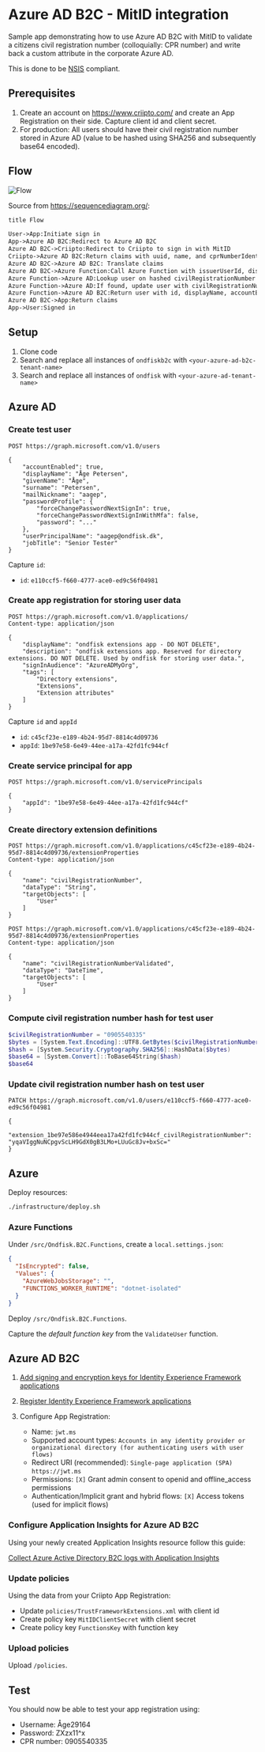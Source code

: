 # Azure AD B2C - MitID integration

Sample app demonstrating how to use Azure AD B2C with MitID to validate a citizens civil registration number (colloquially: CPR number) and write back a custom attribute in the corporate Azure AD.

This is done to be [NSIS](https://digst.dk/it-loesninger/standarder/nsis/) compliant.

## Prerequisites

1. Create an account on <https://www.criipto.com/> and create an App Registration on their side. Capture client id and client secret.
1. For production: All users should have their civil registration number stored in Azure AD (value to be hashed using SHA256 and subsequently base64 encoded).

## Flow

![Flow](sequence-diagram.svg)

Source from <https://sequencediagram.org/>:

```txt
title Flow

User->App:Initiate sign in
App->Azure AD B2C:Redirect to Azure AD B2C
Azure AD B2C->Criipto:Redirect to Criipto to sign in with MitID
Criipto->Azure AD B2C:Return claims with uuid, name, and cprNumberIdentifier
Azure AD B2C->Azure AD B2C: Translate claims
Azure AD B2C->Azure Function:Call Azure Function with issuerUserId, displayName, and civilRegistrationNumber
Azure Function->Azure AD:Lookup user on hashed civilRegistrationNumber
Azure Function->Azure AD:If found, update user with civilRegistrationNumberValidated (UTC Now)
Azure Function->Azure AD B2C:Return user with id, displayName, accountEnabled, and civilRegistrationNumberValidated
Azure AD B2C->App:Return claims
App->User:Signed in
```

## Setup

1. Clone code
1. Search and replace all instances of `ondfiskb2c` with `<your-azure-ad-b2c-tenant-name>`
1. Search and replace all instances of `ondfisk` with `<your-azure-ad-tenant-name>`

## Azure AD

### Create test user

```http
POST https://graph.microsoft.com/v1.0/users

{
    "accountEnabled": true,
    "displayName": "Åge Petersen",
    "givenName": "Åge",
    "surname": "Petersen",
    "mailNickname": "aagep",
    "passwordProfile": {
        "forceChangePasswordNextSignIn": true,
        "forceChangePasswordNextSignInWithMfa": false,
        "password": "..."
    },
    "userPrincipalName": "aagep@ondfisk.dk",
    "jobTitle": "Senior Tester"
}
```

Capture `id`:

- `id`: `e110ccf5-f660-4777-ace0-ed9c56f04981`

### Create app registration for storing user data

```http
POST https://graph.microsoft.com/v1.0/applications/
Content-type: application/json

{
    "displayName": "ondfisk extensions app - DO NOT DELETE",
    "description": "ondfisk extensions app. Reserved for directory extensions. DO NOT DELETE. Used by ondfisk for storing user data.",
    "signInAudience": "AzureADMyOrg",
    "tags": [
        "Directory extensions",
        "Extensions",
        "Extension attributes"
    ]
}
```

Capture `id` and `appId`

- `id`: `c45cf23e-e189-4b24-95d7-8814c4d09736`
- `appId`: `1be97e58-6e49-44ee-a17a-42fd1fc944cf`

### Create service principal for app

```http
POST https://graph.microsoft.com/v1.0/servicePrincipals

{
    "appId": "1be97e58-6e49-44ee-a17a-42fd1fc944cf"
}
```

### Create directory extension definitions

```http
POST https://graph.microsoft.com/v1.0/applications/c45cf23e-e189-4b24-95d7-8814c4d09736/extensionProperties
Content-type: application/json

{
    "name": "civilRegistrationNumber",
    "dataType": "String",
    "targetObjects": [
        "User"
    ]
}
```

```http
POST https://graph.microsoft.com/v1.0/applications/c45cf23e-e189-4b24-95d7-8814c4d09736/extensionProperties
Content-type: application/json

{
    "name": "civilRegistrationNumberValidated",
    "dataType": "DateTime",
    "targetObjects": [
        "User"
    ]
}
```

### Compute civil registration number hash for test user

```powershell
$civilRegistrationNumber = "0905540335"
$bytes = [System.Text.Encoding]::UTF8.GetBytes($civilRegistrationNumber)
$hash = [System.Security.Cryptography.SHA256]::HashData($bytes)
$base64 = [System.Convert]::ToBase64String($hash)
$base64
```

### Update civil registration number hash on test user

```http
PATCH https://graph.microsoft.com/v1.0/users/e110ccf5-f660-4777-ace0-ed9c56f04981

{
    "extension_1be97e586e4944eea17a42fd1fc944cf_civilRegistrationNumber": "yqaVIggNuNCpgvScLH9GdX0gB3LMo+LUuGc8Jv+bxSc="
}
```

## Azure

Deploy resources:

```bash
./infrastructure/deploy.sh
```

### Azure Functions

Under `/src/Ondfisk.B2C.Functions`, create a `local.settings.json`:

```json
{
  "IsEncrypted": false,
  "Values": {
    "AzureWebJobsStorage": "",
    "FUNCTIONS_WORKER_RUNTIME": "dotnet-isolated"
  }
}
```

Deploy `/src/Ondfisk.B2C.Functions`.

Capture the *default function key* from the `ValidateUser` function.

## Azure AD B2C

1. [Add signing and encryption keys for Identity Experience Framework applications](https://learn.microsoft.com/en-us/azure/active-directory-b2c/tutorial-create-user-flows?pivots=b2c-custom-policy#add-signing-and-encryption-keys-for-identity-experience-framework-applications)
1. [Register Identity Experience Framework applications](https://learn.microsoft.com/en-us/azure/active-directory-b2c/tutorial-create-user-flows?pivots=b2c-custom-policy#register-identity-experience-framework-applications)
1. Configure App Registration:

    - Name: `jwt.ms`
    - Supported account types: `Accounts in any identity provider or organizational directory (for authenticating users with user flows)`
    - Redirect URI (recommended): `Single-page application (SPA)` `https://jwt.ms`
    - Permissions: `[X]` Grant admin consent to openid and offline_access permissions
    - Authentication/Implicit grant and hybrid flows: `[X]` Access tokens (used for implicit flows)

### Configure Application Insights for Azure AD B2C

Using your newly created Application Insights resource follow this guide:

[Collect Azure Active Directory B2C logs with Application Insights](https://learn.microsoft.com/en-us/azure/active-directory-b2c/troubleshoot-with-application-insights?pivots%253Db2c-custom-policy#see-the-logs-in-application-insights)

### Update policies

Using the data from your Criipto App Registration:

- Update `policies/TrustFrameworkExtensions.xml` with client id
- Create policy key `MitIDClientSecret` with client secret
- Create policy key `FunctionsKey` with function key

### Upload policies

Upload `/policies`.

## Test

You should now be able to test your app registration using:

- Username: Åge29164
- Password: ZXzx11^x
- CPR number: 0905540335
